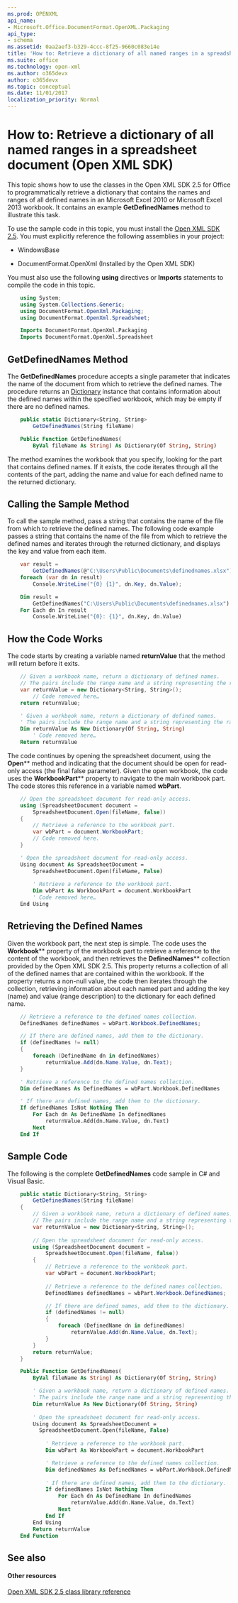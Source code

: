 ```yaml
---
ms.prod: OPENXML
api_name:
- Microsoft.Office.DocumentFormat.OpenXML.Packaging
api_type:
- schema
ms.assetid: 0aa2aef3-b329-4ccc-8f25-9660c083e14e
title: 'How to: Retrieve a dictionary of all named ranges in a spreadsheet document (Open XML SDK)'
ms.suite: office
ms.technology: open-xml
ms.author: o365devx
author: o365devx
ms.topic: conceptual
ms.date: 11/01/2017
localization_priority: Normal
---
```

# How to: Retrieve a dictionary of all named ranges in a spreadsheet document (Open XML SDK)

This topic shows how to use the classes in the Open XML SDK 2.5 for
Office to programmatically retrieve a dictionary that contains the names
and ranges of all defined names in an Microsoft Excel 2010 or Microsoft
Excel 2013 workbook. It contains an example **GetDefinedNames** method
to illustrate this task.

To use the sample code in this topic, you must install the [Open XML SDK 2.5](http://www.microsoft.com/en-us/download/details.aspx?id=30425). You
must explicitly reference the following assemblies in your project:

-   WindowsBase

-   DocumentFormat.OpenXml (Installed by the Open XML SDK)

You must also use the following **using**
directives or **Imports** statements to compile
the code in this topic.

```csharp
    using System;
    using System.Collections.Generic;
    using DocumentFormat.OpenXml.Packaging;
    using DocumentFormat.OpenXml.Spreadsheet;
```

```vb
    Imports DocumentFormat.OpenXml.Packaging
    Imports DocumentFormat.OpenXml.Spreadsheet
```

## GetDefinedNames Method

The **GetDefinedNames** procedure accepts a
single parameter that indicates the name of the document from which to
retrieve the defined names. The procedure returns an
[Dictionary](http://msdn.microsoft.com/en-us/library/xfhwa508.aspx)
instance that contains information about the defined names within the
specified workbook, which may be empty if there are no defined names.

```csharp
    public static Dictionary<String, String>
        GetDefinedNames(String fileName)
```

```vb
    Public Function GetDefinedNames(
        ByVal fileName As String) As Dictionary(Of String, String)
```

The method examines the workbook that you specify, looking for the part
that contains defined names. If it exists, the code iterates through all
the contents of the part, adding the name and value for each defined
name to the returned dictionary.


## Calling the Sample Method

To call the sample method, pass a string that contains the name of the
file from which to retrieve the defined names. The following code
example passes a string that contains the name of the file from which to
retrieve the defined names and iterates through the returned dictionary,
and displays the key and value from each item.

```csharp
    var result = 
        GetDefinedNames(@"C:\Users\Public\Documents\definednames.xlsx");
    foreach (var dn in result)
        Console.WriteLine("{0} {1}", dn.Key, dn.Value);
```

```vb
    Dim result =
        GetDefinedNames("C:\Users\Public\Documents\definednames.xlsx")
    For Each dn In result
        Console.WriteLine("{0}: {1}", dn.Key, dn.Value)
```

## How the Code Works

The code starts by creating a variable named **returnValue** that the method will return before it
exits.

```csharp
    // Given a workbook name, return a dictionary of defined names.
    // The pairs include the range name and a string representing the range.
    var returnValue = new Dictionary<String, String>();
        // Code removed here…
    return returnValue;
```

```vb
    ' Given a workbook name, return a dictionary of defined names.
    ' The pairs include the range name and a string representing the range.
    Dim returnValue As New Dictionary(Of String, String)
        ' Code removed here…
    Return returnValue
```

The code continues by opening the spreadsheet document, using the <span
sdata="cer"
target="M:DocumentFormat.OpenXml.Packaging.SpreadsheetDocument.Open(System.String,System.Boolean)">**Open**** method and indicating that the
document should be open for read-only access (the final false
parameter). Given the open workbook, the code uses the <span sdata="cer"
target="P:DocumentFormat.OpenXml.Packaging.SpreadsheetDocument.WorkbookPart">**WorkbookPart**** property to navigate to the
main workbook part. The code stores this reference in a variable named
**wbPart**.

```csharp
    // Open the spreadsheet document for read-only access.
    using (SpreadsheetDocument document =
        SpreadsheetDocument.Open(fileName, false))
    {
        // Retrieve a reference to the workbook part.
        var wbPart = document.WorkbookPart;
        // Code removed here.
    }
```

```vb
    ' Open the spreadsheet document for read-only access.
    Using document As SpreadsheetDocument =
        SpreadsheetDocument.Open(fileName, False)
      
        ' Retrieve a reference to the workbook part.
        Dim wbPart As WorkbookPart = document.WorkbookPart
        ' Code removed here…
    End Using
```

## Retrieving the Defined Names

Given the workbook part, the next step is simple. The code uses the
<span sdata="cer"
target="P:DocumentFormat.OpenXml.Packaging.WorkbookPart.Workbook">**Workbook**** property of the workbook part to
retrieve a reference to the content of the workbook, and then retrieves
the <span sdata="cer"
target="P:DocumentFormat.OpenXml.Spreadsheet.Workbook.DefinedNames">**DefinedNames**** collection provided by the
Open XML SDK 2.5. This property returns a collection of all of the
defined names that are contained within the workbook. If the property
returns a non-null value, the code then iterates through the collection,
retrieving information about each named part and adding the key (name)
and value (range description) to the dictionary for each defined name.

```csharp
    // Retrieve a reference to the defined names collection.
    DefinedNames definedNames = wbPart.Workbook.DefinedNames;

    // If there are defined names, add them to the dictionary.
    if (definedNames != null)
    {
        foreach (DefinedName dn in definedNames)
            returnValue.Add(dn.Name.Value, dn.Text);
    }
```

```vb
    ' Retrieve a reference to the defined names collection.
    Dim definedNames As DefinedNames = wbPart.Workbook.DefinedNames

    ' If there are defined names, add them to the dictionary.
    If definedNames IsNot Nothing Then
        For Each dn As DefinedName In definedNames
            returnValue.Add(dn.Name.Value, dn.Text)
        Next
    End If
```

## Sample Code

The following is the complete **GetDefinedNames** code sample in C\# and Visual
Basic.

```csharp
    public static Dictionary<String, String>
        GetDefinedNames(String fileName)
    {
        // Given a workbook name, return a dictionary of defined names.
        // The pairs include the range name and a string representing the range.
        var returnValue = new Dictionary<String, String>();
        
        // Open the spreadsheet document for read-only access.
        using (SpreadsheetDocument document =
            SpreadsheetDocument.Open(fileName, false))
        {
            // Retrieve a reference to the workbook part.
            var wbPart = document.WorkbookPart;
            
            // Retrieve a reference to the defined names collection.
            DefinedNames definedNames = wbPart.Workbook.DefinedNames;

            // If there are defined names, add them to the dictionary.
            if (definedNames != null)
            {
                foreach (DefinedName dn in definedNames)
                    returnValue.Add(dn.Name.Value, dn.Text);
            }
        }
        return returnValue;
    }
```

```vb
    Public Function GetDefinedNames(
        ByVal fileName As String) As Dictionary(Of String, String)

        ' Given a workbook name, return a dictionary of defined names.
        ' The pairs include the range name and a string representing the range.
        Dim returnValue As New Dictionary(Of String, String)
        
        ' Open the spreadsheet document for read-only access.
        Using document As SpreadsheetDocument =
          SpreadsheetDocument.Open(fileName, False)
          
            ' Retrieve a reference to the workbook part.
            Dim wbPart As WorkbookPart = document.WorkbookPart

            ' Retrieve a reference to the defined names collection.
            Dim definedNames As DefinedNames = wbPart.Workbook.DefinedNames
            
            ' If there are defined names, add them to the dictionary.
            If definedNames IsNot Nothing Then
                For Each dn As DefinedName In definedNames
                    returnValue.Add(dn.Name.Value, dn.Text)
                Next
            End If
        End Using
        Return returnValue
    End Function
```

## See also

#### Other resources

[Open XML SDK 2.5 class library reference](http://msdn.microsoft.com/library/36c8a76e-ce1b-5959-7e85-5d77db7f46d6(Office.15).aspx)
